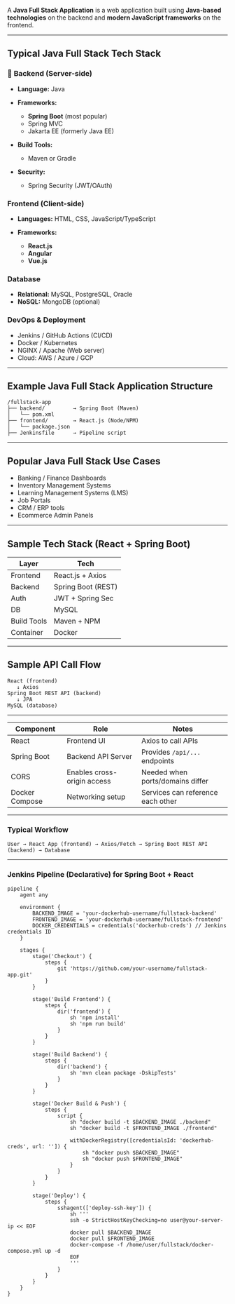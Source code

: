 A **Java Full Stack Application** is a web application built using **Java-based technologies** on the backend and **modern JavaScript frameworks** on the frontend.

---

##  **Typical Java Full Stack Tech Stack**

### 🔧 **Backend (Server-side)**

* **Language:** Java
* **Frameworks:**

  * **Spring Boot** (most popular)
  * Spring MVC
  * Jakarta EE (formerly Java EE)
* **Build Tools:**

  * Maven or Gradle
* **Security:**

  * Spring Security (JWT/OAuth)

### **Frontend (Client-side)**

* **Languages:** HTML, CSS, JavaScript/TypeScript
* **Frameworks:**

  * **React.js**
  * **Angular**
  * **Vue.js**

###  **Database**

* **Relational:** MySQL, PostgreSQL, Oracle
* **NoSQL:** MongoDB (optional)

###  **DevOps & Deployment**

* Jenkins / GitHub Actions (CI/CD)
* Docker / Kubernetes
* NGINX / Apache (Web server)
* Cloud: AWS / Azure / GCP

---

##  **Example Java Full Stack Application Structure**

```
/fullstack-app
├── backend/         → Spring Boot (Maven)
│   └── pom.xml
├── frontend/        → React.js (Node/NPM)
│   └── package.json
├── Jenkinsfile      → Pipeline script

```

---

##  **Popular Java Full Stack Use Cases**

* Banking / Finance Dashboards
* Inventory Management Systems
* Learning Management Systems (LMS)
* Job Portals
* CRM / ERP tools
* Ecommerce Admin Panels

---

##  Sample Tech Stack (React + Spring Boot)

| Layer       | Tech               |
| ----------- | ------------------ |
| Frontend    | React.js + Axios   |
| Backend     | Spring Boot (REST) |
| Auth        | JWT + Spring Sec   |
| DB          | MySQL              |
| Build Tools | Maven + NPM        |
| Container   | Docker             |

---

##  Sample API Call Flow

```
React (frontend)
   ↓ Axios
Spring Boot REST API (backend)
   ↓ JPA
MySQL (database)
```

---

| Component      | Role                        | Notes                             |
| -------------- | --------------------------- | --------------------------------- |
| React          | Frontend UI                 | Axios to call APIs                |
| Spring Boot    | Backend API Server          | Provides `/api/...` endpoints     |
| CORS           | Enables cross-origin access | Needed when ports/domains differ  |
| Docker Compose | Networking setup            | Services can reference each other |

---
### Typical Workflow
```
User → React App (frontend) → Axios/Fetch → Spring Boot REST API (backend) → Database

```
---

### Jenkins Pipeline (Declarative) for Spring Boot + React
```
pipeline {
    agent any

    environment {
        BACKEND_IMAGE = 'your-dockerhub-username/fullstack-backend'
        FRONTEND_IMAGE = 'your-dockerhub-username/fullstack-frontend'
        DOCKER_CREDENTIALS = credentials('dockerhub-creds') // Jenkins credentials ID
    }

    stages {
        stage('Checkout') {
            steps {
                git 'https://github.com/your-username/fullstack-app.git'
            }
        }

        stage('Build Frontend') {
            steps {
                dir('frontend') {
                    sh 'npm install'
                    sh 'npm run build'
                }
            }
        }

        stage('Build Backend') {
            steps {
                dir('backend') {
                    sh 'mvn clean package -DskipTests'
                }
            }
        }

        stage('Docker Build & Push') {
            steps {
                script {
                    sh "docker build -t $BACKEND_IMAGE ./backend"
                    sh "docker build -t $FRONTEND_IMAGE ./frontend"

                    withDockerRegistry([credentialsId: 'dockerhub-creds', url: '']) {
                        sh "docker push $BACKEND_IMAGE"
                        sh "docker push $FRONTEND_IMAGE"
                    }
                }
            }
        }

        stage('Deploy') {
            steps {
                sshagent(['deploy-ssh-key']) {
                    sh '''
                    ssh -o StrictHostKeyChecking=no user@your-server-ip << EOF
                    docker pull $BACKEND_IMAGE
                    docker pull $FRONTEND_IMAGE
                    docker-compose -f /home/user/fullstack/docker-compose.yml up -d
                    EOF
                    '''
                }
            }
        }
    }
}
```
